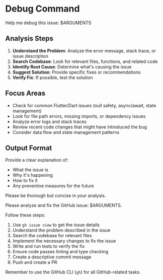 # Debug Command

Help me debug this issue: $ARGUMENTS

## Analysis Steps
1. **Understand the Problem**: Analyze the error message, stack trace, or issue description
2. **Search Codebase**: Look for relevant files, functions, and related code
3. **Identify Root Cause**: Determine what's causing the issue
4. **Suggest Solution**: Provide specific fixes or recommendations
5. **Verify Fix**: If possible, test the solution

## Focus Areas
- Check for common Flutter/Dart issues (null safety, async/await, state management)
- Look for file path errors, missing imports, or dependency issues
- Analyze error logs and stack traces
- Review recent code changes that might have introduced the bug
- Consider data flow and state management patterns

## Output Format
Provide a clear explanation of:
- What the issue is
- Why it's happening  
- How to fix it
- Any preventive measures for the future

Please be thorough but concise in your analysis.

Please analyze and fix the GitHub issue: $ARGUMENTS.

Follow these steps:

1. Use `gh issue view` to get the issue details
2. Understand the problem described in the issue
3. Search the codebase for relevant files
4. Implement the necessary changes to fix the issue
5. Write and run tests to verify the fix
6. Ensure code passes linting and type checking
7. Create a descriptive commit message
8. Push and create a PR

Remember to use the GitHub CLI (`gh`) for all GitHub-related tasks.